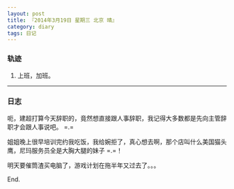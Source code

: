 ```yaml
---
layout: post
title: 『2014年3月19日 星期三 北京 晴』
category: diary
tags: 日记
---
```


### **轨迹**

1. 上班，加班。

- - -

### **日志**

呃，建超打算今天辞职的，竟然想直接跟人事辞职，我记得大多数都是先向主管辞职才会跟人事说吧。 =.=

姐姐晚上很早培训完约我吃饭，我给婉拒了，真心想去啊，那个店叫什么美国猫头鹰，尼玛服务员全是大胸大腿的妹子 =.=！

明天要催筒渣买电脑了，游戏计划在拖半年又过去了。。。

End.